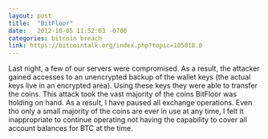 ```yaml
---
layout: post
title:  "BitFloor"
date:   2012-10-05 11:52:03 -0700
categories: bitcoin breach
link: https://bitcointalk.org/index.php?topic=105818.0
---
```

Last night, a few of our servers were compromised. As a result, the attacker gained accesses to an unencrypted backup of the wallet keys (the actual keys live in an encrypted area). Using these keys they were able to transfer the coins. This attack took the vast majority of the coins BitFloor was holding on hand. As a result, I have paused all exchange operations. Even tho only a small majority of the coins are ever in use at any time, I felt it inappropriate to continue operating not having the capability to cover all account balances for BTC at the time.
